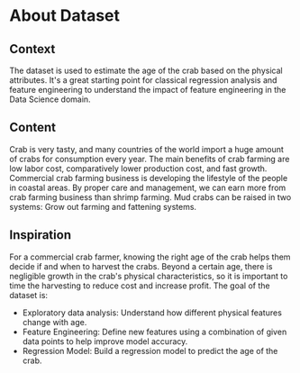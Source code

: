 # About Dataset

## Context
The dataset is used to estimate the age of the crab based on the physical attributes. 
It's a great starting point for classical regression analysis and feature engineering to understand the impact of feature engineering in the Data Science domain.

## Content
Crab is very tasty, and many countries of the world import a huge amount of crabs for consumption every year. 
The main benefits of crab farming are low labor cost, comparatively lower production cost, and fast growth. 
Commercial crab farming business is developing the lifestyle of the people in coastal areas. By proper care and management, we can earn more from crab farming business than shrimp farming. 
Mud crabs can be raised in two systems: Grow out farming and fattening systems.

## Inspiration
For a commercial crab farmer, knowing the right age of the crab helps them decide if and when to harvest the crabs. 
Beyond a certain age, there is negligible growth in the crab's physical characteristics, so it is important to time the harvesting to reduce cost and increase profit. The goal of the dataset is:

- Exploratory data analysis: Understand how different physical features change with age.
- Feature Engineering: Define new features using a combination of given data points to help improve model accuracy.
- Regression Model: Build a regression model to predict the age of the crab.

